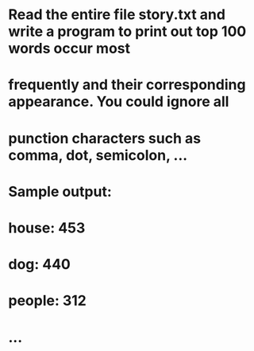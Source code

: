 # Read the entire file story.txt and write a program to print out top 100 words occur most
# frequently and their corresponding appearance. You could ignore all
# punction characters such as comma, dot, semicolon, ...
# Sample output:
# house: 453
# dog: 440
# people: 312
# ...
